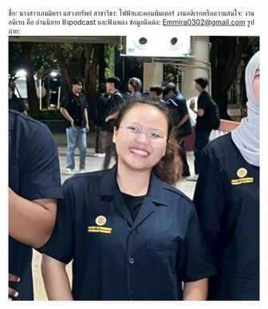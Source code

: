 ชื่อ: นางสาวเอมมิตรา แสวงทรัพย์
สาขาวิชา: ไฟฟ้าและคอมพิมเตอร์
งานอดิเรกหรือความสนใจ: งานอดิเรก คือ อ่านนิยาย ฟังpodcast และฟังเพลง
ข้อมูลติดต่อ: Emmira0302@gmail.com
รูปถ่าย: ![รูปโปรไฟล์](รูปโปรไฟล์.jpg)